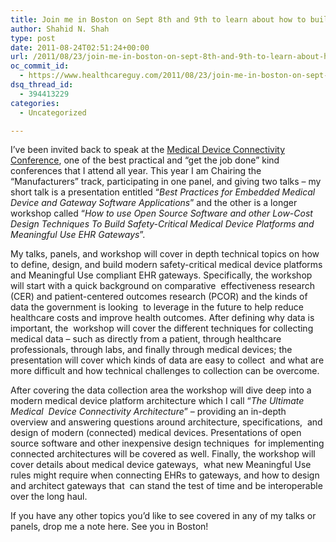 ```yaml
---
title: Join me in Boston on Sept 8th and 9th to learn about how to build health IT and med device gateways
author: Shahid N. Shah
type: post
date: 2011-08-24T02:51:24+00:00
url: /2011/08/23/join-me-in-boston-on-sept-8th-and-9th-to-learn-about-how-to-build-health-it-and-med-device-gateways/
oc_commit_id:
  - https://www.healthcareguy.com/2011/08/23/join-me-in-boston-on-sept-8th-and-9th-to-learn-about-how-to-build-health-it-and-med-device-gateways/1478770759
dsq_thread_id:
  - 394413229
categories:
  - Uncategorized

---
```

I’ve been invited back to speak at the <a href="http://tcbi.org/index.php?conference=mdc2011" target="_blank">Medical Device Connectivity Conference</a>, one of the best practical and “get the job done” kind conferences that I attend all year. This year I am Chairing the “Manufacturers” track, participating in one panel, and giving two talks – my short talk is a presentation entitled “_Best Practices for Embedded Medical Device and Gateway Software Applications_” and the other is a longer workshop called “_How to use Open Source Software and other Low-Cost Design Techniques To Build Safety-Critical Medical Device Platforms and&#160; Meaningful Use EHR Gateways_”. 

My talks, panels, and workshop will cover in depth technical topics on how to define, design, and build modern safety-critical medical device platforms and Meaningful Use compliant EHR gateways. Specifically, the workshop will start with a quick background on comparative&#160; effectiveness research (CER) and patient-centered outcomes research (PCOR) and the kinds of data the government is looking&#160; to leverage in the future to help reduce healthcare costs and improve health outcomes. After defining why data is important, the&#160; workshop will cover the different techniques for collecting medical data – such as directly from a patient, through healthcare&#160; professionals, through labs, and finally through medical devices; the presentation will cover which kinds of data are easy to collect&#160; and what are more difficult and how technical challenges to collection can be overcome. 

After covering the data collection area the workshop will dive deep into a modern medical device platform architecture which I call “_The Ultimate Medical&#160; Device Connectivity Architecture_” – providing an in-depth overview and answering questions around architecture, specifications,&#160; and design of modern (connected) medical devices. Presentations of open source software and other inexpensive design techniques&#160; for implementing connected architectures will be covered as well. Finally, the workshop will cover details about medical device gateways,&#160; what new Meaningful Use rules might require when connecting EHRs to gateways, and how to design and architect gateways that&#160; can stand the test of time and be interoperable over the long haul.

If you have any other topics you’d like to see covered in any of my talks or panels, drop me a note here. See you in Boston!
